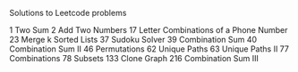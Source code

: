 Solutions to Leetcode problems

1   Two Sum
2   Add Two Numbers
17  Letter Combinations of a Phone Number
23  Merge k Sorted Lists
37  Sudoku Solver
39  Combination Sum
40  Combination Sum II
46  Permutations
62  Unique Paths
63  Unique Paths II
77  Combinations
78  Subsets
133 Clone Graph
216 Combination Sum III